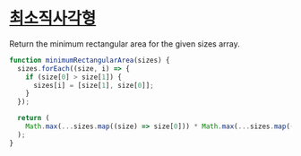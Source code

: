 # [최소직사각형](https://programmers.co.kr/learn/courses/30/lessons/86491?language=javascript)
Return the minimum rectangular area for the given sizes array.

```js
function minimumRectangularArea(sizes) {
  sizes.forEach((size, i) => {
    if (size[0] > size[1]) {
      sizes[i] = [size[1], size[0]];
    }
  });

  return (
    Math.max(...sizes.map((size) => size[0])) * Math.max(...sizes.map((size) => size[1]))
  );
}
```
